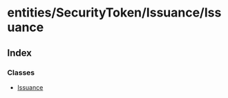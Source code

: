 # entities/SecurityToken/Issuance/Issuance

## Index

### Classes

* [Issuance](../classes/_entities_securitytoken_issuance_issuance_.issuance.md)

